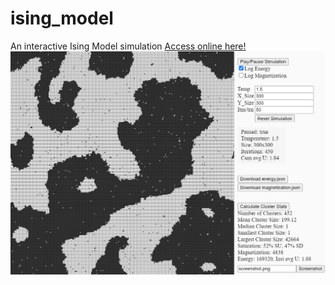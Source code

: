 # ising_model
An interactive Ising Model simulation
[Access online here!](https://ivar-rydstrom.github.io/ising_model/)
![Ising Model Interface](sim_sample.png "Simulation")
